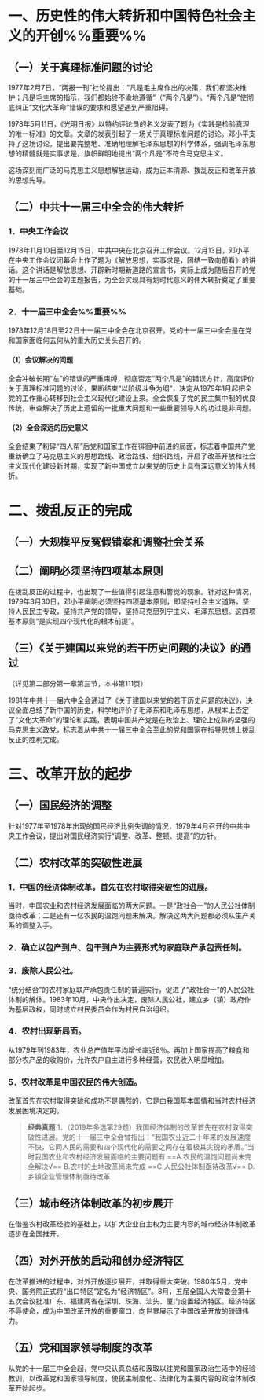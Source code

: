 # 一、历史性的伟大转折和中国特色社会主义的开创%%重要%%
## （一）关于真理标准问题的讨论
1977年2月7日，“两报一刊”社论提出：“凡是毛主席作出的决策，我们都坚决维护；凡是毛主席的指示，我们都始终不渝地遵循”（“两个凡是”）。“两个凡是”使彻底纠正“文化大革命”错误的要求和愿望遇到严重阻碍。

1978年5月11日，《光明日报》以特约评论员的名义发表了题为《实践是检验真理的唯一标准》的文章。文章的发表引起了一场关于真理标准问题的讨论。邓小平支持了这场讨论，提出要完整地、准确地理解毛泽东思想的科学体系，强调毛泽东思想的精髓就是实事求是，旗帜鲜明地提出“两个凡是”不符合马克思主义。

这场深刻而广泛的马克思主义思想解放运动，成为正本清源、拨乱反正和改革开放的思想先导。
## （二）中共十一届三中全会的伟大转折
### 1．中央工作会议
1978年11月10日至12月15日，中共中央在北京召开工作会议。12月13日，邓小平在中央工作会议闭幕会上作了题为《解放思想，实事求是，团结一致向前看》的讲话。这个讲话是解放思想、开辟新时期新道路的宣言书，实际上成为随后召开的党的十一届三中全会的主题报告，为全会实现具有划时代意义的伟大转折奠定了重要基础。
### 2．十一届三中全会%%重要%%
1978年12月18日至22日十一届三中全会在北京召开。党的十一届三中全会是在党和国家面临何去何从的重大历史关头召开的。
#### （1）会议解决的问题
全会冲破长期“左”的错误的严重束缚，彻底否定“两个凡是”的错误方针，高度评价关于真理标准问题的讨论，果断结束“以阶级斗争为纲”，决定从1979年1月起把全党的工作重心转移到社会主义现代化建设上来。全会恢复了党的民主集中制的优良传统，审查解决了历史上遗留的一批重大问题和一些重要领导人的功过是非问题。
#### （2）全会深远的历史意义
全会结束了粉碎“四人帮”后党和国家工作在徘徊中前进的局面，标志着中国共产党重新确立了马克思主义的思想路线、政治路线、组织路线，开启了改革开放和社会主义现代化建设新时期，实现了新中国成立以来党的历史上具有深远意义的伟大转折。
# 二、拨乱反正的完成
## （一）大规模平反冤假错案和调整社会关系
## （二）阐明必须坚持四项基本原则
在拨乱反正的过程中，也出现了一些值得引起注意和警觉的现象。针对这种情况，1979年3月30日，邓小平阐明必须坚持四项基本原则，即坚持社会主义道路，坚持人民民主专政，坚持共产党的领导，坚持马克思列宁主义、毛泽东思想。这四项基本原则“是实现四个现代化的根本前提”。
## （三）《关于建国以来党的若干历史问题的决议》的通过
（详见第二部分第一章第三节，本书第111页）

1981年中共十一届六中全会通过了《关于建国以来党的若干历史问题的决议》，决议全面总结了新中国的历史，科学地评价了毛泽东和毛泽东思想，从根本上否定了“文化大革命”的理论和实践，表明中国共产党是在政治上、理论上成熟的坚强的马克思主义政党，标志着从中共十一届三中全会至此的党和国家在指导思想上拨乱反正的胜利完成。
# 三、改革开放的起步
## （一）国民经济的调整
针对1977年至1978年出现的国民经济比例失调的情况，1979年4月召开的中共中央工作会议，提出对国民经济实行“调整、改革、整顿、提高”的方针。
## （二）农村改革的突破性进展
### 1．中国的经济体制改革，首先在农村取得突破性的进展。
当时，中国农业和农村经济发展面临的两大问题。一是“政社合一”的人民公社体制亟待改革；二是还有一亿农民的温饱问题未解决。解决这两大问题都必须从生产关系的调整入手。
### 2．确立以包产到户、包干到户为主要形式的家庭联产承包责任制。
### 3．废除人民公社。
“统分结合”的农村家庭联产承包责任制的普遍实行，促进了“政社合一”的人民公社体制的解体。1983年10月，中央作出决定，废除人民公社，建立乡（镇）政府作为基层政权，同时成立村民委员会作为村民自治组织。
### 4．农村出现新局面。
从1979年到1983年，农业总产值年平均增长率近8％。再加上国家提高了粮食和部分农产品的收购价，允许农户自主进行多种经营，农民收入明显增加。
### 5．农村改革是中国农民的伟大创造。
改革首先在农村取得突破和成功不是偶然的，它是由我国基本国情和当时农村经济发展困境决定的。

>**经典真题**
1．（2019年多选第29题）我国经济体制的改革首先在农村取得突破性进展。党的十一届三中全会曾指出：“我国农业近二十年来的发展速度不快，它同人民的需要和四个现代化的需要之间存在着极其尖锐的矛盾。”当时我国农业和农村经济发展面临的主要问题有
==A.农民的温饱问题尚未完全解决√==
B.农村的土地改革尚未完成
==C.人民公社体制亟待改革√==
D.乡镇企业管理体制亟待改革
## （三）城市经济体制改革的初步展开
在借鉴农村改革经验的基础上，以扩大企业自主权为主要内容的城市经济体制改革逐步在全国推开。
## （四）对外开放的启动和创办经济特区
在改革推进的过程中，对外开放逐步展开，并取得重大突破。1980年5月，党中央、国务院正式将“出口特区”定名为“经济特区”。8月，五届全国人大常委会第十五次会议批准广东、福建两省在深圳、珠海、汕头、厦门设置经济特区。经济特区不辱使命，成为中国改革开放的重要窗口，向世界展示了中国改革开放的磅礴伟力。
## （五）党和国家领导制度的改革
从党的十一届三中全会起，党中央认真总结和汲取以往党和国家政治生活中的经验教训，以改革党和国家领导制度，使民主制度化、法律化为主要内容的政治体制改革开始起步。
